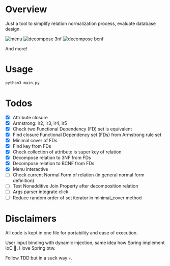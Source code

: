 # Overview 
Just a tool to simplify relation normalization process, evaluate database design. 

![menu](./assets/interactive_menu_02.png)
![decompose 3nf](./assets/3nf_02.png)
![decompose bcnf](./assets/bcnf_02.png)

And more!


# Usage 
```bash 
python3 main.py 
```


# Todos
- [x] Attribute closure 
- [x] Armstrong: ir2, ir3, ir4, ir5
- [x] Check two Functional Dependency (FD) set is equivalent
- [x] Find closure Functional Dependency set (FDs) from Armstrong rule set
- [x] Minimal cover of FDs
- [x] Find key from FDs
- [x] Check collection of attribute is super key of relation 
- [x] Decompose relation to 3NF from FDs
- [x] Decompose relation to BCNF from FDs
- [x] Menu interactive
- [ ] Check current Normal Form of relation (in general normal form definition)
- [ ] Test Nonadditive Join Property after decomposition relation
- [ ] Args parser integrate click
- [ ] Reduce random order of set iterator in minimal_cover method

# Disclaimers
All code is kept in one file for portability and ease of execution.

User input binding with dynamic injection, same idea how Spring implement IoC 🤞. I love Spring btw. 

Follow TDD but in a suck way 💀. 
